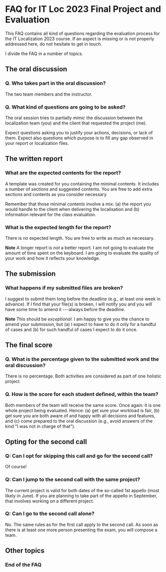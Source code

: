 # FAQ for IT Loc 2023 Final Project and Evaluation

This FAQ contains all kind of questions regarding the evaluation process for the 
IT Localization 2023 course. If an aspect is missing or is not properly 
addressed here, do not hesitate to get in touch.

I divide the FAQ in a number of topics. 

## The oral discussion

### Q. Who takes part in the oral discussion?

The two team members and the instructor.

### Q. What kind of questions are going to be asked?

The oral session tries to partially _mimic_ the discussion between the 
localization team (you) and the client that requested the project (me).

Expect questions asking you to justify your actions, decisions, or lack of them. 
Expect also questions which purpose is to fill any gap observed in your report 
or localization files.

## The written report

### What are the expected contents for the report?

A template was created for you containing the minimal contents. It includes a 
number of sections and suggested contents. You are free to add extra sections 
and contents as you consider necessary.

Remember that those minimal contents involve a mix: 
(a) the report you would handle to the client when delivering the localisation 
and 
(b) information relevant for the class evaluation. 

### What is the expected length for the report?

There is no expected length. You are free to write as much as necessary. 

**Note** A longer report is _not_ a better report. I am not going to evaluate 
the amount of time spent on the keyboard. I am going to evaluate the quality of 
your work and how it reflects your knowledge. 


## The submission 

### What happens if my submitted files are broken?

I suggest to submit them long before the deadline (e.g., at least one week in 
advance). If I find that your file(s) is broken, I will notify you and you will 
have some time to amend it ---always before the deadline. 

**Note** This should be _exceptional_. I am happy to give you the chance to 
amend your submission, but (a) I expect to have to do it only for a handful of 
cases and (b) for such handful of cases I expect to do it once. 

## The final score

### Q. What is the percentage given to the submitted work and the oral discussion?

There is no percentage. Both activities are considered as part of one holistic 
project.

### Q. How is the score for each student defined, within the team?

Both members of the team will receive the same score. Once again: it is one 
whole project being evaluated. Hence: 
(a) get sure your workload is fair, 
(b) get sure you are both aware of and happy with all decisions and features, and
(c) come prepared to the oral discussion (e.g., avoid answers of the kind "I was 
not in charge of that").

## Opting for the second call

### Q: Can I opt for skipping this call and go for the second call?

Of course!

### Q: Can I jump to the second call with the same project?

The current project is valid for both dates of the so-called 1st appello (most likely 
in June). If you are planning to take part of the appello in September, that involves
working on a different project.

### Q: Can I go to the second call alone?

No. The same rules as for the first call apply to the second call. As soon as 
there is at least one more person presenting the exam, you will compose a team.

## Other topics


### End of the FAQ
